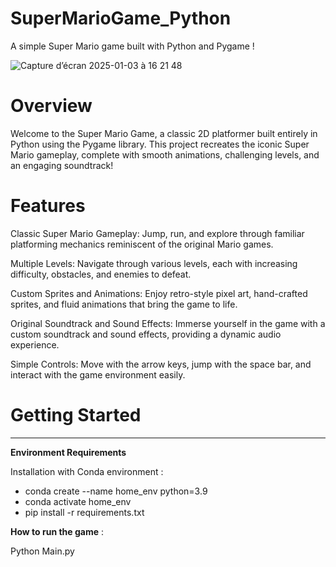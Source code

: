 # SuperMarioGame_Python
A simple Super Mario game built with Python and Pygame !

![Capture d’écran 2025-01-03 à 16 21 48](https://github.com/user-attachments/assets/208f0d1c-de43-4467-899c-d2fc45bbf032)

# Overview

Welcome to the Super Mario Game, a classic 2D platformer built entirely in Python using the Pygame library. This project recreates the iconic Super Mario gameplay, complete with smooth animations, challenging levels, and an engaging soundtrack!


# Features

Classic Super Mario Gameplay: Jump, run, and explore through familiar platforming mechanics reminiscent of the original Mario games.

Multiple Levels: Navigate through various levels, each with increasing difficulty, obstacles, and enemies to defeat.

Custom Sprites and Animations: Enjoy retro-style pixel art, hand-crafted sprites, and fluid animations that bring the game to life.

Original Soundtrack and Sound Effects: Immerse yourself in the game with a custom soundtrack and sound effects, providing a dynamic audio experience.

Simple Controls: Move with the arrow keys, jump with the space bar, and interact with the game environment easily.

# Getting Started 
---
**Environment Requirements**

Installation with Conda environment : 

 - conda create --name home_env python=3.9
 - conda activate home_env
 - pip install -r requirements.txt

**How to run the game** : 

Python Main.py 




